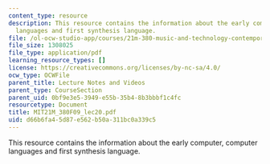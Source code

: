 ```yaml
---
content_type: resource
description: This resource contains the information about the early computer, computer
  languages and first synthesis language.
file: /ol-ocw-studio-app/courses/21m-380-music-and-technology-contemporary-history-and-aesthetics-fall-2009/d66b6fa45d87e562b50a311bc0a339c5_MIT21M_380F09_lec20.pdf
file_size: 1308025
file_type: application/pdf
learning_resource_types: []
license: https://creativecommons.org/licenses/by-nc-sa/4.0/
ocw_type: OCWFile
parent_title: Lecture Notes and Videos
parent_type: CourseSection
parent_uid: 0bf9e3e5-3949-e55b-35b4-8b3bbbf1c4fc
resourcetype: Document
title: MIT21M_380F09_lec20.pdf
uid: d66b6fa4-5d87-e562-b50a-311bc0a339c5
---
```

This resource contains the information about the early computer, computer languages and first synthesis language.